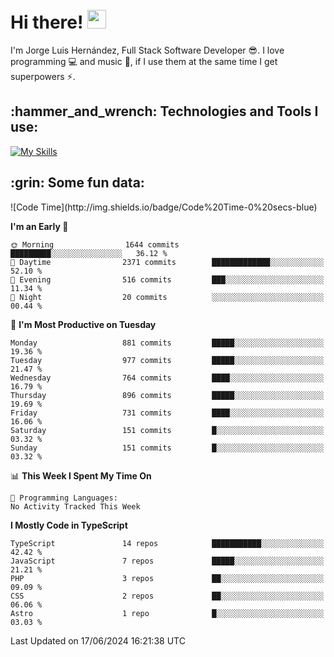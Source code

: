 <h1 align="left">
 <abc>
  <br>Hi there! <img src="https://user-images.githubusercontent.com/42378118/110234147-e3259600-7f4e-11eb-95be-0c4047144dea.gif" width="30"><br>
 </abc>
</h1>

I'm Jorge Luis Hernández, Full Stack Software Developer :sunglasses:. I love programming :computer: and music :musical_score:, if I use them at the same time I get superpowers :zap:. 


<h2 align="left">:hammer_and_wrench: Technologies and Tools I use:</h2>

[![My Skills](https://skillicons.dev/icons?i=js,ts,html,css,py,vue,react,next,nest,postgres,mysql)](https://skillicons.dev)

<h2 align="left">:grin: Some fun data:</h2>
<!--START_SECTION:waka-->
![Code Time](http://img.shields.io/badge/Code%20Time-0%20secs-blue)

**I'm an Early 🐤** 

```text
🌞 Morning                1644 commits        █████████░░░░░░░░░░░░░░░░   36.12 % 
🌆 Daytime                2371 commits        █████████████░░░░░░░░░░░░   52.10 % 
🌃 Evening                516 commits         ███░░░░░░░░░░░░░░░░░░░░░░   11.34 % 
🌙 Night                  20 commits          ░░░░░░░░░░░░░░░░░░░░░░░░░   00.44 % 
```
📅 **I'm Most Productive on Tuesday** 

```text
Monday                   881 commits         █████░░░░░░░░░░░░░░░░░░░░   19.36 % 
Tuesday                  977 commits         █████░░░░░░░░░░░░░░░░░░░░   21.47 % 
Wednesday                764 commits         ████░░░░░░░░░░░░░░░░░░░░░   16.79 % 
Thursday                 896 commits         █████░░░░░░░░░░░░░░░░░░░░   19.69 % 
Friday                   731 commits         ████░░░░░░░░░░░░░░░░░░░░░   16.06 % 
Saturday                 151 commits         █░░░░░░░░░░░░░░░░░░░░░░░░   03.32 % 
Sunday                   151 commits         █░░░░░░░░░░░░░░░░░░░░░░░░   03.32 % 
```


📊 **This Week I Spent My Time On** 

```text
💬 Programming Languages: 
No Activity Tracked This Week
```

**I Mostly Code in TypeScript** 

```text
TypeScript               14 repos            ███████████░░░░░░░░░░░░░░   42.42 % 
JavaScript               7 repos             █████░░░░░░░░░░░░░░░░░░░░   21.21 % 
PHP                      3 repos             ██░░░░░░░░░░░░░░░░░░░░░░░   09.09 % 
CSS                      2 repos             ██░░░░░░░░░░░░░░░░░░░░░░░   06.06 % 
Astro                    1 repo              █░░░░░░░░░░░░░░░░░░░░░░░░   03.03 % 
```




 Last Updated on 17/06/2024 16:21:38 UTC
<!--END_SECTION:waka-->
